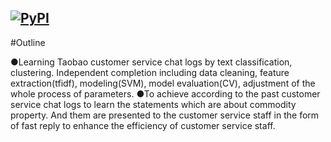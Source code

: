 [![PyPI](https://img.shields.io/pypi/pyversions/Django.svg)]()
---

#Outline

●Learning Taobao customer service chat logs by text classification, clustering. Independent completion including data cleaning, feature extraction(tfidf), modeling(SVM), model evaluation(CV), adjustment of the whole process of parameters. 
●To achieve according to the past customer service chat logs to learn the statements which are about commodity property. And them are presented to the customer service staff in the form of fast reply to enhance the efficiency of customer service staff.




